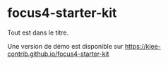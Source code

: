 # focus4-starter-kit

Tout est dans le titre.

Une version de démo est disponible sur https://klee-contrib.github.io/focus4-starter-kit
